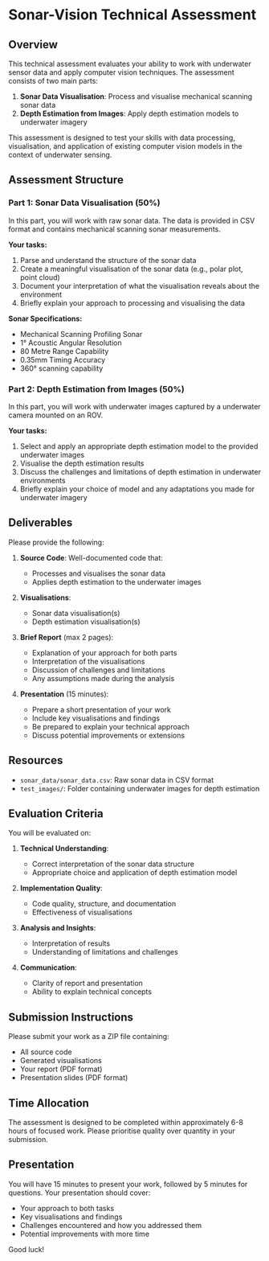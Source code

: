 # Sonar-Vision Technical Assessment

## Overview

This technical assessment evaluates your ability to work with underwater sensor data and apply computer vision techniques. The assessment consists of two main parts:

1. **Sonar Data Visualisation**: Process and visualise mechanical scanning sonar data
2. **Depth Estimation from Images**: Apply depth estimation models to underwater imagery

This assessment is designed to test your skills with data processing, visualisation, and application of existing computer vision models in the context of underwater sensing.

## Assessment Structure

### Part 1: Sonar Data Visualisation (50%)

In this part, you will work with raw sonar data. The data is provided in CSV format and contains mechanical scanning sonar measurements.

**Your tasks:**

1. Parse and understand the structure of the sonar data
2. Create a meaningful visualisation of the sonar data (e.g., polar plot, point cloud)
3. Document your interpretation of what the visualisation reveals about the environment
4. Briefly explain your approach to processing and visualising the data

**Sonar Specifications:**
- Mechanical Scanning Profiling Sonar
- 1° Acoustic Angular Resolution
- 80 Metre Range Capability
- 0.35mm Timing Accuracy
- 360° scanning capability

### Part 2: Depth Estimation from Images (50%)

In this part, you will work with underwater images captured by a underwater camera mounted on an ROV.

**Your tasks:**

1. Select and apply an appropriate depth estimation model to the provided underwater images
2. Visualise the depth estimation results
3. Discuss the challenges and limitations of depth estimation in underwater environments
4. Briefly explain your choice of model and any adaptations you made for underwater imagery

## Deliverables

Please provide the following:

1. **Source Code**: Well-documented code that:
   - Processes and visualises the sonar data
   - Applies depth estimation to the underwater images

2. **Visualisations**:
   - Sonar data visualisation(s)
   - Depth estimation visualisation(s)

3. **Brief Report** (max 2 pages):
   - Explanation of your approach for both parts
   - Interpretation of the visualisations
   - Discussion of challenges and limitations
   - Any assumptions made during the analysis

4. **Presentation** (15 minutes):
   - Prepare a short presentation of your work
   - Include key visualisations and findings
   - Be prepared to explain your technical approach
   - Discuss potential improvements or extensions

## Resources

- `sonar_data/sonar_data.csv`: Raw sonar data in CSV format
- `test_images/`: Folder containing underwater images for depth estimation

## Evaluation Criteria

You will be evaluated on:

1. **Technical Understanding**:
   - Correct interpretation of the sonar data structure
   - Appropriate choice and application of depth estimation model

2. **Implementation Quality**:
   - Code quality, structure, and documentation
   - Effectiveness of visualisations

3. **Analysis and Insights**:
   - Interpretation of results
   - Understanding of limitations and challenges

4. **Communication**:
   - Clarity of report and presentation
   - Ability to explain technical concepts

## Submission Instructions

Please submit your work as a ZIP file containing:
- All source code
- Generated visualisations
- Your report (PDF format)
- Presentation slides (PDF format)

## Time Allocation

The assessment is designed to be completed within approximately 6-8 hours of focused work. Please prioritise quality over quantity in your submission.

## Presentation

You will have 15 minutes to present your work, followed by 5 minutes for questions. Your presentation should cover:
- Your approach to both tasks
- Key visualisations and findings
- Challenges encountered and how you addressed them
- Potential improvements with more time

Good luck!
